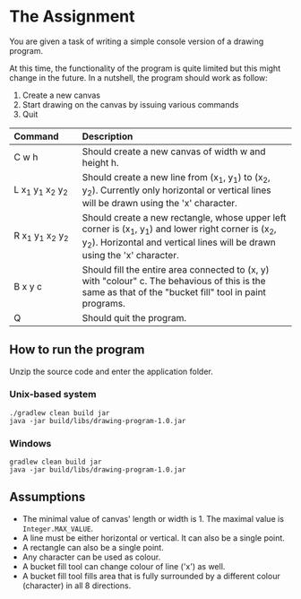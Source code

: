 # The Assignment
You are given a task of writing a simple console version of a drawing program.

At this time, the functionality of the program is quite limited but this might change in the future. In a nutshell, the program should work as follow:
1. Create a new canvas
2. Start drawing on the canvas by issuing various commands
3. Quit

|Command&nbsp;&nbsp;&nbsp;&nbsp;&nbsp;&nbsp;|Description|
|:--------------|:------------|
|C w h        | Should create a new canvas of width w and height h.|
|L x<sub>1</sub> y<sub>1</sub> x<sub>2</sub> y<sub>2</sub>| Should create a new line from (x<sub>1</sub>, y<sub>1</sub>) to (x<sub>2</sub>, y<sub>2</sub>). Currently only horizontal or vertical lines will be drawn using the 'x' character.|
|R x<sub>1</sub> y<sub>1</sub> x<sub>2</sub> y<sub>2</sub>| Should create a new rectangle, whose upper left corner is (x<sub>1</sub>, y<sub>1</sub>) and lower right corner is (x<sub>2</sub>, y<sub>2</sub>). Horizontal and vertical lines will be drawn using the 'x' character.|
|B x y c      | Should fill the entire area connected to (x, y) with "colour" c. The behavious of this is the same as that of the "bucket fill" tool in paint programs.|
|Q            | Should quit the program.|

## How to run the program
Unzip the source code and enter the application folder.
### Unix-based system
```
./gradlew clean build jar
java -jar build/libs/drawing-program-1.0.jar
```

### Windows
```
gradlew clean build jar
java -jar build/libs/drawing-program-1.0.jar
```

## Assumptions
* The minimal value of canvas' length or width is 1. The maximal value is `Integer.MAX_VALUE`.
* A line must be either horizontal or vertical. It can also be a single point.
* A rectangle can also be a single point.
* Any character can be used as colour.
* A bucket fill tool can change colour of line ('x') as well.
* A bucket fill tool fills area that is fully surrounded by a different colour (character) in all 8 directions.
